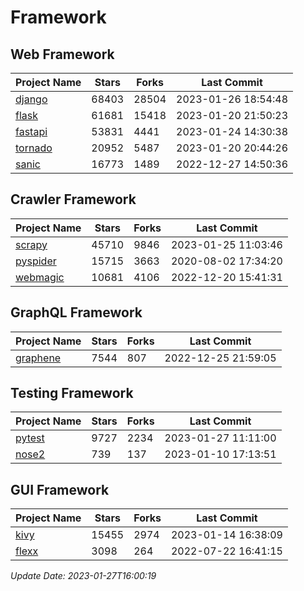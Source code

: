# Framework

## Web Framework
| Project Name | Stars | Forks | Last Commit |
| ------------ | ----- | ----- | ----------- |
| [django](https://github.com/django/django) | 68403 | 28504 | 2023-01-26 18:54:48 |
| [flask](https://github.com/pallets/flask) | 61681 | 15418 | 2023-01-20 21:50:23 |
| [fastapi](https://github.com/tiangolo/fastapi) | 53831 | 4441 | 2023-01-24 14:30:38 |
| [tornado](https://github.com/tornadoweb/tornado) | 20952 | 5487 | 2023-01-20 20:44:26 |
| [sanic](https://github.com/sanic-org/sanic) | 16773 | 1489 | 2022-12-27 14:50:36 |

## Crawler Framework
| Project Name | Stars | Forks | Last Commit |
| ------------ | ----- | ----- | ----------- |
| [scrapy](https://github.com/scrapy/scrapy) | 45710 | 9846 | 2023-01-25 11:03:46 |
| [pyspider](https://github.com/binux/pyspider) | 15715 | 3663 | 2020-08-02 17:34:20 |
| [webmagic](https://github.com/code4craft/webmagic) | 10681 | 4106 | 2022-12-20 15:41:31 |

## GraphQL Framework
| Project Name | Stars | Forks | Last Commit |
| ------------ | ----- | ----- | ----------- |
| [graphene](https://github.com/graphql-python/graphene) | 7544 | 807 | 2022-12-25 21:59:05 |

## Testing Framework
| Project Name | Stars | Forks | Last Commit |
| ------------ | ----- | ----- | ----------- |
| [pytest](https://github.com/pytest-dev/pytest) | 9727 | 2234 | 2023-01-27 11:11:00 |
| [nose2](https://github.com/nose-devs/nose2) | 739 | 137 | 2023-01-10 17:13:51 |

## GUI Framework
| Project Name | Stars | Forks | Last Commit |
| ------------ | ----- | ----- | ----------- |
| [kivy](https://github.com/kivy/kivy) | 15455 | 2974 | 2023-01-14 16:38:09 |
| [flexx](https://github.com/flexxui/flexx) | 3098 | 264 | 2022-07-22 16:41:15 |

*Update Date: 2023-01-27T16:00:19*